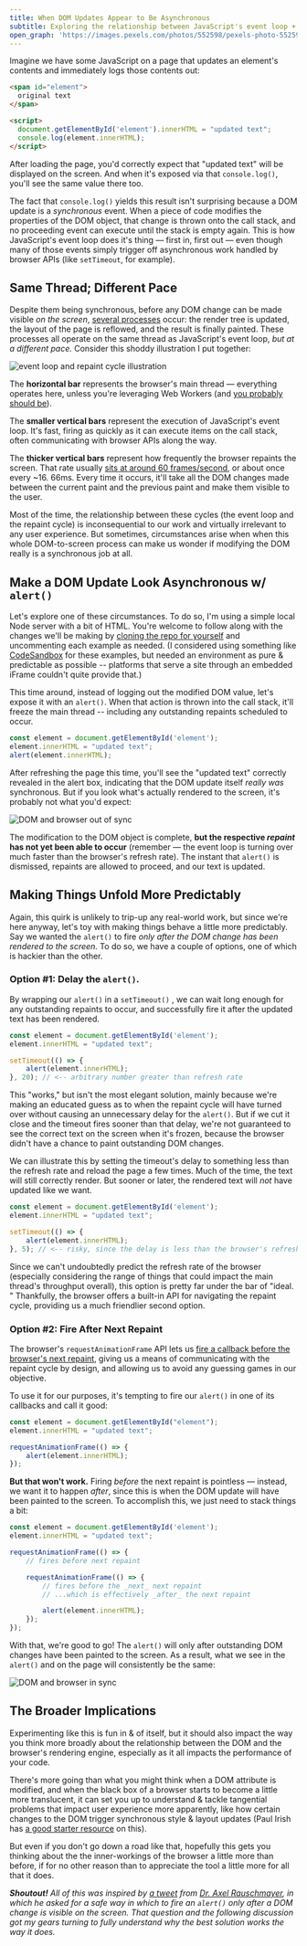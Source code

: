 ```yaml
---
title: When DOM Updates Appear to Be Asynchronous
subtitle: Exploring the relationship between JavaScript's event loop + the browser's repaint cycle, and how we can reliabily navigate the mix. 
open_graph: 'https://images.pexels.com/photos/552598/pexels-photo-552598.jpeg?cs=srgb&h=1200&w=1200'
---
```


Imagine we have some JavaScript on a page that updates an element's contents and immediately logs those contents out:

``` html
<span id="element">
  original text
</span>

<script>
  document.getElementById('element').innerHTML = "updated text";
  console.log(element.innerHTML);
</script>
```

After loading the page, you'd correctly expect that "updated text" will be displayed on the screen. And when it's exposed via that `console.log()`, you'll see the same value there too.

The fact that `console.log()` yields this result isn't surprising because a DOM update is a *synchronous* event. When a piece of code modifies the properties of the DOM object, that change is thrown onto the call stack, and no proceeding event can execute until the stack is empty again. This is how JavaScript's event loop does it's thing — first in, first out — even though many of those events simply trigger off asynchronous work handled by browser APIs (like `setTimeout`, for example). 

## Same Thread; Different Pace

Despite them being synchronous, before any DOM change can be made visible _on the screen_, [several processes](https://developers.google.com/web/fundamentals/performance/critical-rendering-path/render-tree-construction#tldr) occur: the render tree is updated, the layout of the page is reflowed, and the result is finally painted. These processes all operate on the same thread as JavaScript's event loop, _but at a different pace._ Consider this shoddy illustration I put together: 

![event loop and repaint cycle illustration](./thread.svg)

The **horizontal bar** represents the browser's main thread — everything operates here, unless you're leveraging Web Workers (and [you probably should be](https://macarthur.me/posts/use-web-workers-for-your-event-listeners)). 

The **smaller vertical bars** represent the execution of JavaScript's event loop. It's fast, firing as quickly as it can execute items on the call stack, often communicating with browser APIs along the way. 

The **thicker vertical bars** represent how frequently the browser repaints the screen. That rate usually [sits at around 60 frames/second](https://developers.google.com/web/fundamentals/performance/rendering), or about once every ~16. 66ms. Every time it occurs, it'll take all the DOM changes made between the current paint and the previous paint and make them visible to the user. 

Most of the time, the relationship between these cycles (the event loop and the repaint cycle) is inconsequential to our work and virtually irrelevant to any user experience. But sometimes, circumstances arise when when this whole DOM-to-screen process can make us wonder if modifying the DOM really is a synchronous job at all.

## Make a DOM Update Look Asynchronous w/ `alert()` 

Let's explore one of these circumstances. To do so, I'm using a simple local Node server with a bit of HTML. You're welcome to follow along with the changes we'll be making by [cloning the repo for yourself](https://github.com/alexmacarthur/dom-updates-and-browser-repaints) and uncommenting each example as needed. (I considered using something like [CodeSandbox](https://codesandbox.io/) for these examples, but needed an environment as pure & predictable as possible -- platforms that serve a site through an embedded iFrame couldn't quite provide that.)

This time around, instead of logging out the modified DOM value, let's expose it with an `alert()`. When that action is thrown into the call stack, it'll freeze the main thread -- including any outstanding repaints scheduled to occur. 

``` js
const element = document.getElementById('element');
element.innerHTML = "updated text";
alert(element.innerHTML);
```

After refreshing the page this time, you'll see the "updated text" correctly revealed in the alert box, indicating that the DOM update itself _really was_ synchronous. But if you look what's actually rendered to the screen, it's probably not what you'd expect:

![DOM and browser out of sync](out-of-sync.jpg)

The modification to the DOM object is complete, **but the respective *repaint* has not yet been able to occur** (remember — the event loop is turning over much faster than the browser's refresh rate). The instant that `alert()` is dismissed, repaints are allowed to proceed, and our text is updated. 

## Making Things Unfold More Predictably

Again, this quirk is unlikely to trip-up any real-world work, but since we're here anyway, let's toy with making things behave a little more predictably. Say we wanted the `alert()` to fire _only after the DOM change has been rendered to the screen._ To do so, we have a couple of options, one of which is hackier than the other. 

### Option #1: Delay the `alert()`.

By wrapping our `alert()` in a `setTimeout()` , we can wait long enough for any outstanding repaints to occur, and successfully fire it after the updated text has been rendered. 

``` jsx
const element = document.getElementById('element');
element.innerHTML = "updated text";

setTimeout(() => {
	alert(element.innerHTML);
}, 20); // <-- arbitrary number greater than refresh rate
```

This "works," but isn't the most elegant solution, mainly because we're making an educated guess as to when the repaint cycle will have turned over without causing an unnecessary delay for the `alert()`. But if we cut it close and the timeout fires sooner than that delay, we're not guaranteed to see the correct text on the screen when it's frozen, because the browser didn't have a chance to paint outstanding DOM changes. 

We can illustrate this by setting the timeout's delay to something less than the refresh rate and reload the page a few times. Much of the time, the text will still correctly render. But sooner or later, the rendered text will *not* have updated like we want.

``` jsx
const element = document.getElementById('element');
element.innerHTML = "updated text";

setTimeout(() => {
	alert(element.innerHTML);
}, 5); // <-- risky, since the delay is less than the browser's refresh rate
```

Since we can't undoubtedly predict the refresh rate of the browser (especially considering the range of things that could impact the main thread's throughput overall), this option is pretty far under the bar of "ideal. " Thankfully, the browser offers a built-in API for navigating the repaint cycle, providing us a much friendlier second option. 

### Option #2: Fire After Next Repaint

The browser's `requestAnimationFrame` API lets us [fire a callback before the browser's next repaint](https://developer.mozilla.org/en-US/docs/Web/API/window/requestAnimationFrame), giving us a means of communicating with the repaint cycle by design, and allowing us to avoid any guessing games in our objective. 

To use it for our purposes, it's tempting to fire our `alert()` in one of its callbacks and call it good: 

``` jsx
const element = document.getElementById("element");
element.innerHTML = "updated text";

requestAnimationFrame(() => {
	alert(element.innerHTML);
});
```

**But that won't work.** Firing *before* the next repaint is pointless — instead, we want it to happen *after*, since this is when the DOM update will have been painted to the screen. To accomplish this, we just need to stack things a bit: 

``` jsx
const element = document.getElementById('element');
element.innerHTML = "updated text";

requestAnimationFrame(() => {
	// fires before next repaint

	requestAnimationFrame(() => {
		// fires before the _next_ next repaint
		// ...which is effectively _after_ the next repaint

		alert(element.innerHTML);
	});
});
```

With that, we're good to go! The `alert()` will only after outstanding DOM changes have been painted to the screen. As a result, what we see in the `alert()` and on the page will consistently be the same: 

![DOM and browser in sync](in-sync.jpg)

## The Broader Implications

Experimenting like this is fun in & of itself, but it should also impact the way you think more broadly about the relationship between the DOM and the browser's rendering engine, especially as it all impacts the performance of your code. 

There's more going than what you might think when a DOM attribute is modified, and when the black box of a browser starts to become a little more translucent, it can set you up to understand & tackle tangential problems that impact user experience more apparently, like how certain changes to the DOM trigger synchronous style & layout updates (Paul Irish has [a good starter resource](https://gist.github.com/paulirish/5d52fb081b3570c81e3a) on this). 

But even if you don't go down a road like that, hopefully this gets you thinking about the the inner-workings of the browser a little more than before, if for no other reason than to appreciate the tool a little more for all that it does.

_**Shoutout!** All of this was inspired by [a tweet](https://twitter.com/rauschma/status/1288868746682081285?s=19) from [Dr. Axel Rauschmayer](https://dr-axel.de/), in which he asked for a safe way in which to fire an `alert()` only after a DOM change is visible on the screen. That question and the following discussion got my gears turning to fully understand why the best solution works the way it does._
